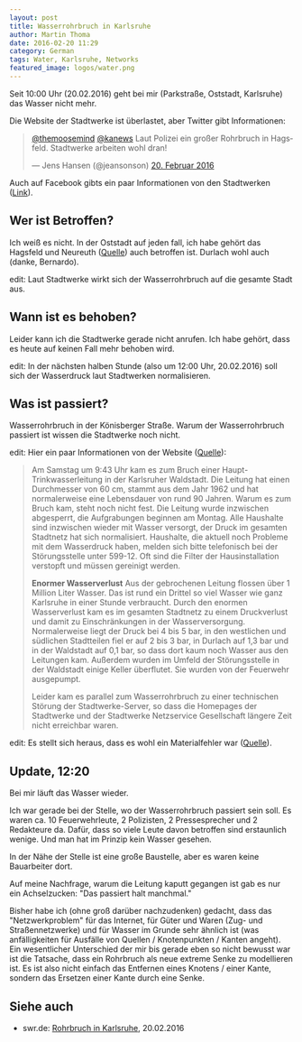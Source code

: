 ```yaml
---
layout: post
title: Wasserrohrbruch in Karlsruhe
author: Martin Thoma
date: 2016-02-20 11:29
category: German
tags: Water, Karlsruhe, Networks
featured_image: logos/water.png
---
```


Seit 10:00 Uhr (20.02.2016) geht bei mir (Parkstraße, Oststadt, Karlsruhe)
das Wasser nicht mehr.

Die Website der Stadtwerke ist überlastet, aber Twitter gibt Informationen:

<blockquote class="twitter-tweet" data-lang="de"><p lang="de" dir="ltr"><a href="https://twitter.com/themoosemind">@themoosemind</a> <a href="https://twitter.com/kanews">@kanews</a> Laut Polizei ein großer Rohrbruch in Hagsfeld. Stadtwerke arbeiten wohl dran!</p>&mdash; Jens Hansen (@jeansonson) <a href="https://twitter.com/jeansonson/status/700975471044009985">20. Februar 2016</a></blockquote>
<script async src="//platform.twitter.com/widgets.js" charset="utf-8"></script>


Auch auf Facebook gibts ein paar Informationen von den Stadtwerken
([Link](https://www.facebook.com/stadtwerkeka/)).

## Wer ist Betroffen?

Ich weiß es nicht. In der Oststadt auf jeden fall, ich habe gehört das
Hagsfeld und Neureuth ([Quelle](https://twitter.com/stoff_hoff_show/status/700972502793723904)) auch betroffen ist. Durlach wohl auch (danke, Bernardo).

edit: Laut Stadtwerke wirkt sich der Wasserrohrbruch auf die gesamte Stadt aus.


## Wann ist es behoben?

Leider kann ich die Stadtwerke gerade nicht anrufen. Ich habe gehört, dass
es heute auf keinen Fall mehr behoben wird.

edit: In der nächsten halben Stunde (also um 12:00 Uhr, 20.02.2016) soll sich der Wasserdruck laut Stadtwerken normalisieren.


## Was ist passiert?

Wasserrohrbruch in der Könisberger Straße. Warum der Wasserrohrbruch passiert
ist wissen die Stadtwerke noch nicht.

edit: Hier ein paar Informationen von der Website ([Quelle](http://www.stadtwerke-karlsruhe.de/swka-de/aktuelles/2016/02/20160220b.php)):

> Am Samstag um 9:43 Uhr kam es zum Bruch einer Haupt-Trinkwasserleitung in der Karlsruher Waldstadt. Die Leitung hat einen Durchmesser von 60 cm, stammt aus dem Jahr 1962 und hat normalerweise eine Lebensdauer von rund 90 Jahren. Warum es zum Bruch kam, steht noch nicht fest. Die Leitung wurde inzwischen abgesperrt, die Aufgrabungen beginnen am Montag. Alle Haushalte sind inzwischen wieder mit Wasser versorgt, der Druck im gesamten Stadtnetz hat sich normalisiert. Haushalte, die aktuell noch Probleme mit dem Wasserdruck haben, melden sich bitte telefonisch bei der Störungsstelle unter 599-12. Oft sind die Filter der Hausinstallation verstopft und müssen gereinigt werden.
>
> **Enormer Wasserverlust**
> Aus der gebrochenen Leitung flossen über 1 Million Liter Wasser. Das ist rund ein Drittel so viel Wasser wie ganz Karlsruhe in einer Stunde verbraucht. Durch den enormen Wasserverlust kam es im gesamten Stadtnetz zu einem Druckverlust und damit zu Einschränkungen in der Wasserversorgung. Normalerweise liegt der Druck bei 4 bis 5 bar, in den westlichen und südlichen Stadtteilen fiel er auf 2 bis 3 bar, in Durlach auf 1,3 bar und in der Waldstadt auf 0,1 bar, so dass dort kaum noch Wasser aus den Leitungen kam.  Außerdem wurden im Umfeld der Störungsstelle in der Waldstadt einige Keller überflutet. Sie wurden von der Feuerwehr ausgepumpt.
>
> Leider kam es parallel zum Wasserrohrbruch zu einer technischen Störung der Stadtwerke-Server, so dass die Homepages der Stadtwerke und der Stadtwerke Netzservice Gesellschaft längere Zeit nicht erreichbar waren.

edit: Es stellt sich heraus, dass es wohl ein Materialfehler war ([Quelle](http://www.stadtwerke-karlsruhe.de/swka-de/aktuelles/2016/02/20150225.php)).


## Update, 12:20

Bei mir läuft das Wasser wieder.

Ich war gerade bei der Stelle, wo der Wasserrohrbruch passiert sein soll. Es waren ca. 10 Feuerwehrleute, 2 Polizisten, 2 Pressesprecher und 2 Redakteure da. Dafür, dass so viele Leute davon betroffen sind erstaunlich wenige. Und man hat im Prinzip kein Wasser gesehen.

In der Nähe der Stelle ist eine große Baustelle, aber es waren keine Bauarbeiter
dort.

Auf meine Nachfrage, warum die Leitung kaputt gegangen ist gab es nur ein
Achselzucken: "Das passiert halt manchmal."

Bisher habe ich (ohne groß darüber nachzudenken) gedacht, dass das
"Netzwerkproblem" für das Internet, für Güter und Waren (Zug- und
Straßennetzwerke) und für Wasser im Grunde sehr ähnlich ist (was anfälligkeiten
für Ausfälle von Quellen / Knotenpunkten / Kanten angeht). Ein wesentlicher
Unterschied der mir bis gerade eben so nicht bewusst war ist die Tatsache, dass
ein Rohrbruch als neue extreme Senke zu modellieren ist. Es ist also nicht
einfach das Entfernen eines Knotens /  einer Kante, sondern das Ersetzen einer
Kante durch eine Senke.


## Siehe auch

* swr.de: [Rohrbruch in Karlsruhe](http://www.swr.de/landesschau-aktuell/bw/nach-wasserrohrbruch-grosse-teile-von-karlsruhe-ohne-wasser/-/id=1622/did=16989964/nid=1622/10mx6vm/), 20.02.2016